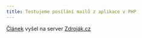 ```yaml
---
title: Testujeme posílání mailů z aplikace v PHP
---
```


[Článek](https://www.zdrojak.cz/clanky/testujeme-posilani-mailu-z-aplikace-v-php/) vyšel na server [Zdroják.cz](https://www.zdrojak.cz/clanky/testujeme-posilani-mailu-z-aplikace-v-php/)
